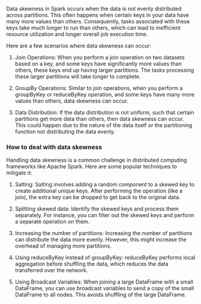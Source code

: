 Data skewness in Spark occurs when the data is not evenly distributed across partitions. This often happens when certain keys in your data have many more values than others. Consequently, tasks associated with these keys take much longer to run than others, which can lead to inefficient resource utilization and longer overall job execution time.

Here are a few scenarios where data skewness can occur:

1. Join Operations: When you perform a join operation on two datasets based on a key, and some keys have significantly more values than others, these keys end up having larger partitions. The tasks processing these larger partitions will take longer to complete.

2. GroupBy Operations: Similar to join operations, when you perform a groupByKey or reduceByKey operation, and some keys have many more values than others, data skewness can occur.

3. Data Distribution: If the data distribution is not uniform, such that certain partitions get more data than others, then data skewness can occur. This could happen due to the nature of the data itself or the partitioning function not distributing the data evenly.

### How to deal with data skewness 
Handling data skewness is a common challenge in distributed computing frameworks like Apache Spark. Here are some popular techniques to mitigate it:
1. Salting: Salting involves adding a random component to a skewed key to create additional unique keys. After performing the operation (like a join), the extra key can be dropped to get back to the original data.

2. Splitting skewed data: Identify the skewed keys and process them separately. For instance, you can filter out the skewed keys and perform a separate operation on them.

3. Increasing the number of partitions: Increasing the number of partitions can distribute the data more evenly. However, this might increase the overhead of managing more partitions.

4. Using reduceByKey instead of groupByKey: reduceByKey performs local aggregation before shuffling the data, which reduces the data transferred over the network.

5. Using Broadcast Variables: When joining a large DataFrame with a small DataFrame, you can use broadcast variables to send a copy of the small DataFrame to all nodes. This avoids shuffling of the large DataFrame.


